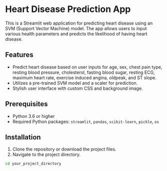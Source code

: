 # Heart Disease Prediction App

This is a Streamlit web application for predicting heart disease using an SVM (Support Vector Machine) model. The app allows users to input various health parameters and predicts the likelihood of having heart disease.

## Features

- Predict heart disease based on user inputs for age, sex, chest pain type, resting blood pressure, cholesterol, fasting blood sugar, resting ECG, maximum heart rate, exercise induced angina, oldpeak, and ST slope.
- Utilizes a pre-trained SVM model and a scaler for prediction.
- Stylish user interface with custom CSS and background image.

## Prerequisites

- Python 3.6 or higher
- Required Python packages: `streamlit`, `pandas`, `scikit-learn`, `pickle`, `os`

## Installation

1. Clone the repository or download the project files.
2. Navigate to the project directory.

```bash
cd your_project_directory
